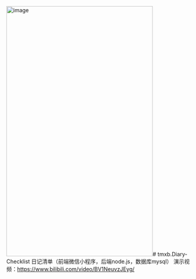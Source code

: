 <img width="382" height="654" alt="image" src="https://github.com/user-attachments/assets/a9e0cf88-1f68-4d5a-a419-eb6af3016727" /># tmxb.Diary-Checklist
日记清单（前端微信小程序，后端node.js，数据库mysql）
演示视频：https://www.bilibili.com/video/BV1NeuvzJEyg/
